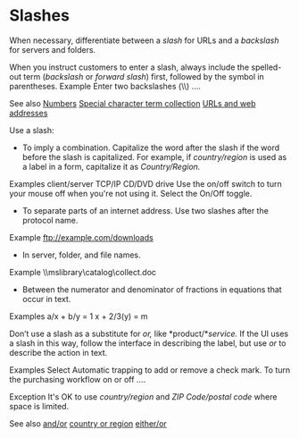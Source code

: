 ﻿# Slashes

When necessary, differentiate between a *slash* for URLs and a *backslash* for servers and folders.

When you instruct customers to enter a slash, always include the spelled-out term (*backslash* or *forward slash*) first, followed by the symbol in parentheses.
Example Enter two backslashes (\\\\) ....

See also
[Numbers](https://worldready.cloudapp.net/Styleguide/Read?id=2700&topicid=28876)
[Special character term collection](https://worldready.cloudapp.net/Styleguide/Read?id=2700&topicid=28875)
[URLs and web addresses](https://worldready.cloudapp.net/Styleguide/Read?id=2700&topicid=34905)

Use a slash:

  - To imply a combination. Capitalize the word after the slash if the word before the slash is capitalized. For example, if *country/region* is used as a label in a form, capitalize it as *Country/Region.*

Examples
client/server
TCP/IP
CD/DVD drive
Use the on/off switch to turn your mouse off when you're not using it.
Select the On/Off toggle.

  - To separate parts of an internet address. Use two slashes after the protocol name. 

Example ftp://example.com/downloads

  - In server, folder, and file names. 

Example \\\\mslibrary\\catalog\\collect.doc

  - Between the numerator and denominator of fractions in equations that occur in text.

Examples
a/x + b/y = 1
x + 2/3(y) = m

Don’t use a slash as a substitute for *or,* like *product/**service.* If the UI uses a slash in this way, follow the interface in describing the label, but use *or* to describe the action in text.

Examples
Select Automatic trapping to add or remove a check mark.
To turn the purchasing workflow on or off ....

Exception It's OK to use *country/region* and *ZIP Code/postal code* where space is limited.

See also
[and/or](https://worldready.cloudapp.net/Styleguide/Read?id=2700&topicid=32502)
[country or region](https://worldready.cloudapp.net/Styleguide/Read?id=2700&topicid=33582)
[either/or](https://worldready.cloudapp.net/Styleguide/Read?id=2700&topicid=33673)
